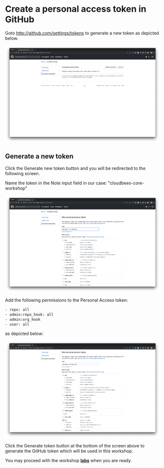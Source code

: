 # Create a personal access token in GitHub

Goto http://github.com/settings/tokens to generate a new token as depicted below.

<img src="img/github/github-settings-tokens.png" width=800/>

## Generate a new token

Click the Generate new token button and you will be redirected to the following screen.

Name the token in the Note input field in our case: "cloudbees-core-workshop"

<img src="img/github/generate-new-token.png" width=800/>

Add the following permissions to the Personal Access token:

    - repo: all
    - admin:repo_hook: all
    - admin:org_hook
    - user: all

as depicted below:

<img src="img/github/token-access-settings.png" width=800/>

Click the Generate token button at the bottom of the screen above to generate the GitHub token which will be used in this workshop.

You may proceed with the workshop [**labs**](./README.md) when you are ready.
